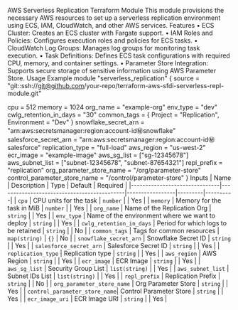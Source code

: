 AWS Serverless Replication Terraform Module
This module provisions the necessary AWS resources to set up a serverless replication environment using ECS, IAM, CloudWatch, and other AWS services.
Features
	•	ECS Cluster: Creates an ECS cluster with Fargate support.
	•	IAM Roles and Policies: Configures execution roles and policies for ECS tasks.
	•	CloudWatch Log Groups: Manages log groups for monitoring task execution.
	•	Task Definitions: Defines ECS task configurations with required CPU, memory, and container settings.
	•	Parameter Store Integration: Supports secure storage of sensitive information using AWS Parameter Store.
Usage
Example
module "serverless_replication" {
  source = "git::ssh://git@github.com/your-repo/terraform-aws-sfdi-serverless-repl-module.git"

  cpu                          = 512
  memory                       = 1024
  org_name                     = "example-org"
  env_type                     = "dev"
  cwlg_retention_in_days       = "30"
  common_tags                  = { Project = "Replication", Environment = "Dev" }
  snowflake_secret_arn         = "arn:aws:secretsmanager:region:account-id:secret:snowflake"
  salesforce_secret_arn        = "arn:aws:secretsmanager:region:account-id:secret:salesforce"
  replication_type             = "full-load"
  aws_region                   = "us-west-2"
  ecr_image                    = "example-image"
  aws_sg_list                  = ["sg-12345678"]
  aws_subnet_list              = ["subnet-12345678", "subnet-87654321"]
  repl_prefix                  = "replication"
  org_parameter_store_name     = "/org/parameter-store"
  control_parameter_store_name = "/control/parameter-store"
}
Inputs
| Name                          | Description                                | Type            | Default | Required |
|-------------------------------|--------------------------------------------|-----------------|---------|----------|
| `cpu`                         | CPU units for the task                    | `number`        |         | Yes      |
| `memory`                      | Memory for the task in MiB                | `number`        |         | Yes      |
| `org_name`                    | Name of the Replication Org               | `string`        |         | Yes      |
| `env_type`                    | Name of the environment where we want to deploy | `string`    |         | Yes      |
| `cwlg_retention_in_days`      | Period for which logs to be retained      | `string`        |         | No       |
| `common_tags`                 | Tags for common resources                 | `map(string)`   | `{}`    | No       |
| `snowflake_secret_arn`        | Snowflake Secret ID                       | `string`        |         | Yes      |
| `salesforce_secret_arn`       | Salesforce Secret ID                      | `string`        |         | Yes      |
| `replication_type`            | Replication type                          | `string`        |         | Yes      |
| `aws_region`                  | AWS Region                                | `string`        |         | Yes      |
| `ecr_image`                   | ECR Image                                 | `string`        |         | Yes      |
| `aws_sg_list`                 | Security Group List                       | `list(string)`  |         | Yes      |
| `aws_subnet_list`             | Subnet IDs List                           | `list(string)`  |         | Yes      |
| `repl_prefix`                 | Replication Prefix                        | `string`        |         | No       |
| `org_parameter_store_name`    | Org Parameter Store                       | `string`        |         | Yes      |
| `control_parameter_store_name`| Control Parameter Store                   | `string`        |         | Yes      |
| `ecr_image_uri`               | ECR Image URI                             | `string`        |         | Yes      |
